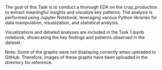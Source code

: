 The goal of this Task is to conduct a thorough EDA on the crop_production to extract meaningful insights and visualize key patterns. The analysis is performed using Jupyter Notebook, leveraging various Python libraries for data manipulation, visualization, and statistical analysis.

Visualizations and detailed analyses are included in the Task 1.ipynb notebook, showcasing the key findings and patterns observed in the dataset.

Note: Some of the graphs were not displaying correctly when uploaded to GitHub. Therefore, images of these graphs have been uploaded in the directory for reference.


